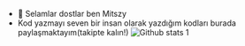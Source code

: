 - 👋 Selamlar dostlar ben Mitszy
- Kod yazmayı seven bir insan olarak yazdığım kodları burada paylaşmaktayım(takipte kalın!)
![Github stats 1](https://github-readme-stats.vercel.app/api?username=mitszy&show_icons=true&theme=gradient)

